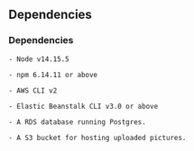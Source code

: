 ## Dependencies

### Dependencies

```
- Node v14.15.5

- npm 6.14.11 or above

- AWS CLI v2

- Elastic Beanstalk CLI v3.0 or above

- A RDS database running Postgres.

- A S3 bucket for hosting uploaded pictures.

```